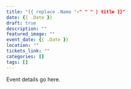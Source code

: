 ```yaml
---
title: "{{ replace .Name "-" " " | title }}"
date: {{ .Date }}
draft: true
description: ""
featured_image: ""
event_date: {{ .Date }}
location: ""
tickets_link: ""
categories: []
tags: []
---
```


Event details go here.
